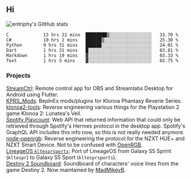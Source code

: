 ## Hi
![entriphy's GitHub stats](https://github-readme-stats.vercel.app/api?username=entriphy&show_icons=true&title_color=2196F3&bg_color=212121&text_color=FAFAFA&hide_border=true)
<!--START_SECTION:waka-->

```text
C             13 hrs 22 mins  ████████▒░░░░░░░░░░░░░░░░   33.70 %
C#            10 hrs 2 mins   ██████▒░░░░░░░░░░░░░░░░░░   25.30 %
Python        9 hrs 31 mins   ██████░░░░░░░░░░░░░░░░░░░   24.01 %
Dart          1 hrs 31 mins   █░░░░░░░░░░░░░░░░░░░░░░░░   03.81 %
Markdown      1 hrs 19 mins   ▓░░░░░░░░░░░░░░░░░░░░░░░░   03.33 %
Text          1 hrs 5 mins    ▓░░░░░░░░░░░░░░░░░░░░░░░░   02.75 %
```

<!--END_SECTION:waka-->
### Projects
[StreamCtrl](https://play.google.com/store/apps/details?id=dev.t4ils.obs_remote): Remote control app for OBS and Streamlabs Desktop for Android using Flutter.<br>
[KPRS_Mods](https://github.com/entriphy/KPRS_Mods): BepInEx mods/plugins for Klonoa Phantasy Reverie Series.<br>
[klonoa2-tools](https://github.com/entriphy/klonoa2-tools): Reverse engineering various things for the Playstation 2 game Klonoa 2: Lunatea's Veil.<br>
[Spotify Playcount](https://github.com/entriphy/sp-playcount-librespot): Web API that returned information that could only be retrieved through Spotify's Hermes protocol in the desktop app. Spotify's GraphQL API includes this info now, so this is not really needed anymore.<br>
[node-openrgb](https://github.com/entriphy/node-openrgb): Reverse engineering the protocol for the NZXT HUE+ and NZXT Smart Device. Not to be confused with [OpenRGB](https://gitlab.com/CalcProgrammer1/OpenRGB).<br>
[LineageOS `kltesprsports`](https://github.com/entriphy/android_device_samsung_kltesprsports): Port of LineageOS from Galaxy S5 Sprint (`kltespr`) to Galaxy S5 Sport (`kltesprsports`).<br>
[Destiny 2 Soundboard](https://github.com/entriphy/Destiny2-Soundboard): Soundboard of characters' voice lines from the game Destiny 2. Now maintained by [MadMikeyB](https://github.com/MadMikeyB/Destiny2-Soundboard).
